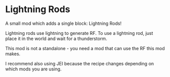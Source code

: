 # Lightning Rods
A small mod which adds a single block: Lightning Rods!

Lightning rods use lightning to generate RF.
To use a lightning rod, just place it in the world and wait for a thunderstorm.

 

This mod is not a standalone - you need a mod that can use the RF this mod makes.

I recommend also using JEI because the recipe changes depending on which mods you are using.
